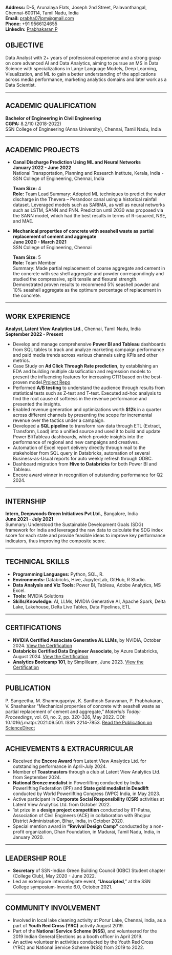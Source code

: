 **Address:** D-5, Arunalaya Flats, Joseph 2nd Street, Palavanthangal, Chennai-600114, Tamil Nadu, India  
**Email:** prabha07lpm@gmail.com  
**Phone:** +91 9566124655  
**LinkedIn:** [Prabhakaran P](https://www.linkedin.com/in/prabhakaran-p-7b38ab164/)

## OBJECTIVE
Data Analyst with 2+ years of professional experience and a strong grasp on core advanced AI and Data Analytics, aiming to pursue an MS in Data Science with specializations in Large Language Models, Deep Learning, Visualization, and ML to gain a better understanding of the applications across media performance, marketing analytics domains and later work as a Data Scientist. 

---

## ACADEMIC QUALIFICATION
**Bachelor of Engineering in Civil Engineering**  
**CGPA:** 8.2/10 (2018-2022)  
SSN College of Engineering (Anna University), Chennai, Tamil Nadu, India  

---

## ACADEMIC PROJECTS
- **Canal Discharge Prediction Using ML and Neural Networks**  
  **January 2022 - June 2022**  
  National Transportation, Planning and Research Institute, Kerala, India - SSN College of Engineering, Chennai, India

  **Team Size:** 4  
  **Role:** Team Lead
    Summary:  Adopted ML techniques to predict the water discharge in the Thevera – Perandoor canal using a historical rainfall dataset. Leveraged models such as SARIMA, as well as neural networks such as LSTM, SANN and FNN. Prediction until 2030 was proposed via the SANN model, which had the best results in terms of R-squared, NSE, and MAE.

- **Mechanical properties of concrete with seashell waste as partial replacement of cement and aggregate**  
  **June 2020 - March 2021**  
  SSN College of Engineering, Chennai  

  **Team Size:** 5  
  **Role:** Team Member  
  Summary: Made partial replacement of coarse aggregate and cement in the concrete with sea shell aggregate and powder correspondingly and studied the compressive, split tensile and flexural strength. Demonstrated proven results to recommend 5% seashell powder and 10% seashell aggregate as the optimum percentage of replacement in the concrete.

---

## WORK EXPERIENCE
**Analyst, Latent View Analytics Ltd.**, Chennai, Tamil Nadu, India  
**September 2022 - Present**  
- Develop and manage comprehensive **Power BI and Tableau** dashboards from SQL tables to track and analyze marketing campaign performance and paid media trends across various channels using KPIs and other metrics.
- Case Study on **Ad Click Through Rate prediction**, by establishing an EDA and building multiple classification and regression models to present the influencing features for increasing CTR based on the best-proven model.[Project Repo](https://github.com/prabha-07/Mobile-Ad-Click-Prediction-Classification)
- Performed **A/B testing** to understand the audience through results from statistical tests such as Z-test and T-test. Executed ad-hoc analysis to find the root cause of softness in the revenue performance and presented the insights.
- Enabled revenue generation and optimizations worth **$12k** in a quarter across different channels by presenting the scope for incremental revenue over the tactics under a campaign.
- Developed a **SQL pipeline** to transform raw data through ETL (Extract, Transform, Load) into a unified source and used it to build and update Power BI/Tableau dashboards, which provide insights into the performance of regional and new campaigns and creatives.
- Automation of Excel report delivery directly through mail to the stakeholder from SQL query in Databricks, automation of several Business-as-Usual reports for auto weekly refresh through ODBC.
- Dashboard migration from **Hive to Databricks** for both Power BI and Tableau.
- Encore award winner in recognition of outstanding performance for Q2 2024.

---

## INTERNSHIP
**Intern, Deepwoods Green Initiatives Pvt Ltd.**, Bangalore, India  
**June 2021 - July 2021**  
Summary: Understood the Sustainable Development Goals (SDG) framework for India and leveraged the raw data to calculate the SDG index score for each state and provide feasible ideas to improve key performance indicators, thus improving the composite score.

---

## TECHNICAL SKILLS
- **Programming Languages:** Python, SQL, R.
- **Environments:** Databricks, Hive, JupyterLab, GitHub, R Studio.
- **Data Analysis and Viz Tools:** Power BI, Tableau, Adobe Analytics, MS Excel.
- **Tools:** NVIDIA Solutions
- **Skills/Knowledge:** AI, LLMs, NVIDIA Generative AI, Apache Spark, Delta Lake, Lakehouse, Delta Live Tables, Data Pipelines, ETL

---

## CERTIFICATIONS
- **NVIDIA Certified Associate Generative AL LLMs**, by NVIDIA, October 2024. [View the Certification](https://www.credly.com/badges/e9889fac-2f3f-403c-8e2f-c617a8ec6517/linked_in?t=sm3x3h)
- **Databricks Certified Data Engineer Associate**, by Azure Databricks, August 2024. [View the Certification](https://credentials.databricks.com/54952903-dcc6-48c9-9e01-53607508b56a)
- **Analytics Bootcamp 101**, by Simplilearn, June 2023. [View the Certification](https://success.simplilearn.com/815e7ee8-38b6-48f8-823e-18ba3f45c7b2)  

---

## PUBLICATION
P. Sangeetha, M. Shanmugapriya, K. Santhosh Saravanan, P. Prabhakaran, V. Shashankar “Mechanical properties of concrete with seashell waste as partial replacement of cement and aggregate,” *Materials Today: Proceedings*, vol. 61, no. 2, pp. 320-326, May 2022. DOI: 10.1016/j.matpr.2021.09.501. ISSN 2214-7853.
[Read the Publication on ScienceDirect](https://www.sciencedirect.com/science/article/abs/pii/S2214785321064208)

---

## ACHIEVEMENTS & EXTRACURRICULAR
- Received the **Encore Award** from Latent View Analytics Ltd. for outstanding performance in April-July 2024.
- Member of **Toastmasters** through a club at Latent View Analytics Ltd. from September 2024.
- **National Bronze medalist** in Powerlifting conducted by Indian Powerlifting Federation (IPF) and **State gold medalist in Deadlift** conducted by World Powerlifting Congress (WPC) India, in May 2023.
- Active participant in **Corporate Social Responsibility (CSR)** activities at Latent View Analytics Ltd. from October 2022.
- 1st prize in a **design project competition** conducted by IIT-Patna, Association of Civil Engineers (ACE) in collaboration with Bhojpur District Administration, Bihar, India, in October 2020.
- Special mention award in **“Revival Design Camp”** conducted by a non-profit organization, Dhan Foundation, in Madurai, Tamil Nadu, India, in January 2020.

---

## LEADERSHIP ROLE
- **Secretary** of SSN-Indian Green Building Council (IGBC) Student chapter (College Club), May 2020 - June 2022.
- Led an extempore intercollegiate event, “**Unscripted**,” at the SSN College symposium-Invente 6.0, October 2021.

---

## COMMUNITY INVOLVEMENT
- Involved in local lake cleaning activity at Porur Lake, Chennai, India, as a part of **Youth Red Cross (YRC)** activity August 2019.
- Part of the **National Service Scheme (NSS)**, and volunteered for the 2019 Indian General Elections as a booth officer in April 2019.
- An active volunteer in activities conducted by the Youth Red Cross (YRC) and National Service Scheme (NSS) from 2019 to 2022.
